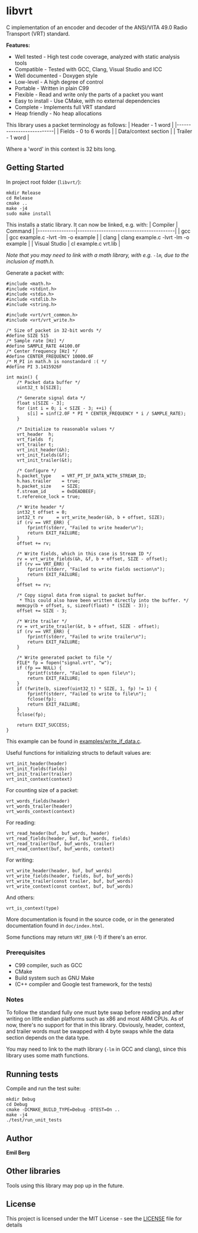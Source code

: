 # libvrt

C implementation of an encoder and decoder of the ANSI/VITA 49.0 Radio Transport (VRT) standard.

**Features:**
* Well tested - High test code coverage, analyzed with static analysis tools
* Compatible - Tested with GCC, Clang, Visual Studio and ICC
* Well documented - Doxygen style
* Low-level - A high degree of control
* Portable - Written in plain C99
* Flexible - Read and write only the parts of a packet you want
* Easy to install - Use CMake, with no external dependencies
* Complete - Implements full VRT standard
* Heap friendly - No heap allocations

This library uses a packet terminology as follows:
| Header - 1 word          |
|--------------------------|
| Fields - 0 to 6 words    |
| Data/context section     |
| Trailer - 1 word         |

Where a 'word' in this context is 32 bits long.

## Getting Started

In project root folder (`libvrt/`):
```
mkdir Release
cd Release
cmake ..
make -j4
sudo make install
```
This installs a static library. It can now be linked, e.g. with:
| Compiler       | Command                                 |
|----------------|-----------------------------------------|
| gcc            | gcc example.c -lvrt -lm -o example      |
| clang          | clang example.c -lvrt -lm -o example    |
| Visual Studio  | cl example.c vrt.lib                    |

*Note that you may need to link with a math library, with e.g. `-lm`, due to the inclusion of math.h.*

Generate a packet with:
```
#include <math.h>
#include <stdint.h>
#include <stdio.h>
#include <stdlib.h>
#include <string.h>

#include <vrt/vrt_common.h>
#include <vrt/vrt_write.h>

/* Size of packet in 32-bit words */
#define SIZE 515
/* Sample rate [Hz] */
#define SAMPLE_RATE 44100.0F
/* Center frequency [Hz] */
#define CENTER_FREQUENCY 10000.0F
/* M_PI in math.h is nonstandard :( */
#define PI 3.1415926F

int main() {
    /* Packet data buffer */
    uint32_t b[SIZE];

    /* Generate signal data */
    float s[SIZE - 3];
    for (int i = 0; i < SIZE - 3; ++i) {
        s[i] = sinf(2.0F * PI * CENTER_FREQUENCY * i / SAMPLE_RATE);
    }

    /* Initialize to reasonable values */
    vrt_header  h;
    vrt_fields  f;
    vrt_trailer t;
    vrt_init_header(&h);
    vrt_init_fields(&f);
    vrt_init_trailer(&t);

    /* Configure */
    h.packet_type    = VRT_PT_IF_DATA_WITH_STREAM_ID;
    h.has.trailer    = true;
    h.packet_size    = SIZE;
    f.stream_id      = 0xDEADBEEF;
    t.reference_lock = true;

    /* Write header */
    int32_t offset = 0;
    int32_t rv     = vrt_write_header(&h, b + offset, SIZE);
    if (rv == VRT_ERR) {
        fprintf(stderr, "Failed to write header\n");
        return EXIT_FAILURE;
    }
    offset += rv;

    /* Write fields, which in this case is Stream ID */
    rv = vrt_write_fields(&h, &f, b + offset, SIZE - offset);
    if (rv == VRT_ERR) {
        fprintf(stderr, "Failed to write fields section\n");
        return EXIT_FAILURE;
    }
    offset += rv;

    /* Copy signal data from signal to packet buffer.
     * This could also have been written directly into the buffer. */
    memcpy(b + offset, s, sizeof(float) * (SIZE - 3));
    offset += SIZE - 3;

    /* Write trailer */
    rv = vrt_write_trailer(&t, b + offset, SIZE - offset);
    if (rv == VRT_ERR) {
        fprintf(stderr, "Failed to write trailer\n");
        return EXIT_FAILURE;
    }

    /* Write generated packet to file */
    FILE* fp = fopen("signal.vrt", "w");
    if (fp == NULL) {
        fprintf(stderr, "Failed to open file\n");
        return EXIT_FAILURE;
    }
    if (fwrite(b, sizeof(uint32_t) * SIZE, 1, fp) != 1) {
        fprintf(stderr, "Failed to write to file\n");
        fclose(fp);
        return EXIT_FAILURE;
    }
    fclose(fp);

    return EXIT_SUCCESS;
}
```
This example can be found in [examples/write_if_data.c](examples/write_if_data.c).

Useful functions for initializing structs to default values are:
```
vrt_init_header(header)
vrt_init_fields(fields)
vrt_init_trailer(trailer)
vrt_init_context(context)
```
For counting size of a packet:
```
vrt_words_fields(header)
vrt_words_trailer(header)
vrt_words_context(context)
```
For reading:
```
vrt_read_header(buf, buf_words, header)
vrt_read_fields(header, buf, buf_words, fields)
vrt_read_trailer(buf, buf_words, trailer)
vrt_read_context(buf, buf_words, context)
```
For writing:
```
vrt_write_header(header, buf, buf_words)
vrt_write_fields(header, fields, buf, buf_words)
vrt_write_trailer(const trailer, buf, buf_words)
vrt_write_context(const context, buf, buf_words)
```
And others:
```
vrt_is_context(type)
```
More documentation is found in the source code, or in the generated documentation found in `doc/index.html`.

Some functions may return `VRT_ERR` (-1) if there's an error.

### Prerequisites

* C99 compiler, such as GCC
* CMake
* Build system such as GNU Make
* (C++ compiler and Google test framework, for the tests)

### Notes

To follow the standard fully one must byte swap before reading and after writing on little endian platforms such as x86 and most ARM CPUs. As of now, there's no support for that in this library. Obviously, header, context, and trailer words must be swapped with 4 byte swaps while the data section depends on the data type.

You may need to link to the math library (`-lm` in GCC and clang), since this library uses some math functions.

## Running tests

Compile and run the test suite:
```
mkdir Debug
cd Debug
cmake -DCMAKE_BUILD_TYPE=Debug -DTEST=On ..
make -j4
./test/run_unit_tests
```

## Author

**Emil Berg**

## Other libraries

Tools using this library may pop up in the future.

## License

This project is licensed under the MIT License - see the [LICENSE](LICENSE) file for details
